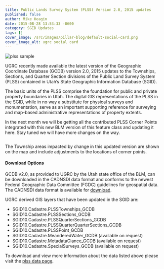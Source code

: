 ```yaml
---
title: Public Lands Survey System (PLSS) Version 2.0, 2015 updates
published: false
author: Mike Heagin
date: 2015-08-28 13:53:33 -0600
category: SGID Updates
tags: []
cover_image: /src/images/pillar-blog/default-social-card.png
cover_image_alt: ugrc social card
---
```


![plss sample](/images/404.png)

UGRC recently made available the latest version of the Geographic Coordinate Database (GCDB) version 2.0, 2015 updates to the Townships, Sections, and Quarter Section divisions of the Public Land Survey System (PLSS) contained in Utah’s State Geographic Information Database (SGID).

The basic units of the PLSS comprise the foundation for public and private property boundaries in Utah. The digital GIS representations of the PLSS in the SGID, while in no way a substitute for physical surveys and monumentation, serve as an important supporting reference for surveying and map-based administrative representations of property extents.

In the next month we will be getting all the contributed PLSS Corner Points integrated with this new BLM version of this feature class and updating it here. Stay tuned we will have more changes on the way.

<a href="/images/404.png"><img src="/images/404.png" alt="" title="NewPLSS_Changes2015" class="inline-text-left" loading="lazy" /></a>

The Township areas impacted by change in this updated version are shown on the map and include adjustments to the locations of corner points.

#### Download Options

GCDB v2.0, as provided to UGRC by the Utah state office of the BLM, can be downloaded in the CADNSDI data format and conforms to the newest Federal Geographic Data Committee (FGDC) guidelines for geospatial data. The CADNSDI data format is available for [download](/products/sgid/cadastre/plss).

UGRC derived GIS layers that have been updated in the SGID are:

- SGID10.Cadastre.PLSSTownships_GCDB
- SGID10.Cadastre.PLSSSections_GCDB
- SGID10.Cadastre.PLSSQuarterSections_GCDB
- SGID10.Cadastre.PLSSQuarterQuarterSections_GCDB
- SGID10.Cadastre.PLSSPoint_GCDB
- SGID10.Cadastre.MeanderedWater_GCDB (available on request)
- SGID10.Cadastre.MetadataGlance_GCDB (available on request)
- SGID10.Cadastre.SpecialSurveys_GCDB (available on request)

To download and view more information about the data listed above please visit the [plss data page](/products/sgid/cadastre/plss).
